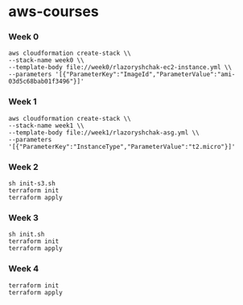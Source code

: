 # aws-courses

### Week 0
```
aws cloudformation create-stack \\
--stack-name week0 \\
--template-body file://week0/rlazoryshchak-ec2-instance.yml \\
--parameters '[{"ParameterKey":"ImageId","ParameterValue":"ami-03d5c68bab01f3496"}]'
```

### Week 1
```
aws cloudformation create-stack \\
--stack-name week1 \\
--template-body file://week1/rlazoryshchak-asg.yml \\
--parameters '[{"ParameterKey":"InstanceType","ParameterValue":"t2.micro"}]'
```

### Week 2
```
sh init-s3.sh
terraform init
terraform apply
```

### Week 3
```
sh init.sh
terraform init
terraform apply
```

### Week 4
```
terraform init
terraform apply
```
